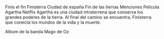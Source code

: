 Finis <latin>
   el fin
Finisterra
   Ciudad de españa
   Fin de las tierras
Menciones
   Pelicula Agartha Netflix
      Agartha es una ciudad intraterrena que conserva los grandes poderes de la tierra. Al final del camino se encuentra, Finisterra que conecta los mundos de la vida y la muerte.
      
   Album de la banda Mago de Oz
